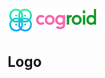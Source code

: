 [![cogroid.com](https://github.com/cogroid/resources/raw/main/images/banner/cogroid-48.png)](https://cogroid.com)

# Logo
